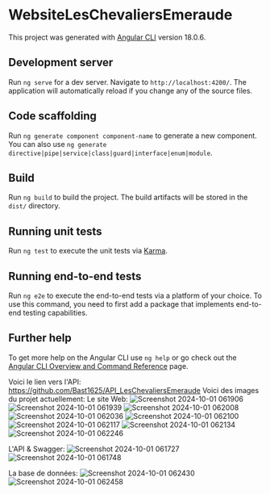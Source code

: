# WebsiteLesChevaliersEmeraude

This project was generated with [Angular CLI](https://github.com/angular/angular-cli) version 18.0.6.

## Development server

Run `ng serve` for a dev server. Navigate to `http://localhost:4200/`. The application will automatically reload if you change any of the source files.

## Code scaffolding

Run `ng generate component component-name` to generate a new component. You can also use `ng generate directive|pipe|service|class|guard|interface|enum|module`.

## Build

Run `ng build` to build the project. The build artifacts will be stored in the `dist/` directory.

## Running unit tests

Run `ng test` to execute the unit tests via [Karma](https://karma-runner.github.io).

## Running end-to-end tests

Run `ng e2e` to execute the end-to-end tests via a platform of your choice. To use this command, you need to first add a package that implements end-to-end testing capabilities.

## Further help

To get more help on the Angular CLI use `ng help` or go check out the [Angular CLI Overview and Command Reference](https://angular.dev/tools/cli) page.

Voici le lien vers l'API: https://github.com/Bast1625/API_LesChevaliersEmeraude
Voici des images du projet actuellement:
Le site Web: 
![Screenshot 2024-10-01 061906](https://github.com/user-attachments/assets/229b68f5-16bb-47c5-a327-0cad53d781f5)
![Screenshot 2024-10-01 061939](https://github.com/user-attachments/assets/c92c1b38-551b-4a92-b0b1-8e10956b83f5)
![Screenshot 2024-10-01 062008](https://github.com/user-attachments/assets/6bce73fa-7349-402e-98a5-d0d7e5596ddd)
![Screenshot 2024-10-01 062036](https://github.com/user-attachments/assets/49b5859e-df1d-42a6-9bf6-e087a8ebfc2c)
![Screenshot 2024-10-01 062100](https://github.com/user-attachments/assets/66b23ed8-7a71-4240-8ec0-7dc81859f7d2)
![Screenshot 2024-10-01 062117](https://github.com/user-attachments/assets/6eb3b734-2def-430f-b929-b8855fdff0c9)
![Screenshot 2024-10-01 062134](https://github.com/user-attachments/assets/e8debe40-a5d8-4f44-8709-30a8118feda7)
![Screenshot 2024-10-01 062246](https://github.com/user-attachments/assets/94aa6480-a192-432f-9253-fd85d6a2c7b7)

L'API & Swagger:
![Screenshot 2024-10-01 061727](https://github.com/user-attachments/assets/c685b001-a028-4589-a552-87cc9a8f4d7a)
![Screenshot 2024-10-01 061748](https://github.com/user-attachments/assets/39b298bd-d585-48e0-8840-663732d7ba06)

La base de données:
![Screenshot 2024-10-01 062430](https://github.com/user-attachments/assets/ae524d73-c2df-479b-bcff-0044a07274f2)
![Screenshot 2024-10-01 062458](https://github.com/user-attachments/assets/b127d3a6-f5d0-4df7-a7fa-b73477e874ea)


